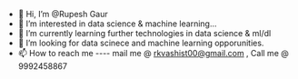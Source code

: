 - 👋 Hi, I’m @Rupesh Gaur
- 👀 I’m interested in data science & machine learning...
- 🌱 I’m currently learning further technologies in data science & ml/dl
- 💞️ I’m looking for data scinece and machine learning opporunities.
- 📫 How to reach me ---- mail me @ rkvashist00@gmail.com , Call me @ 9992458867

<!---
datawrangler7798/datawrangler7798 is a ✨ special ✨ repository because its `README.md` (this file) appears on your GitHub profile.
You can click the Preview link to take a look at your changes.
--->
